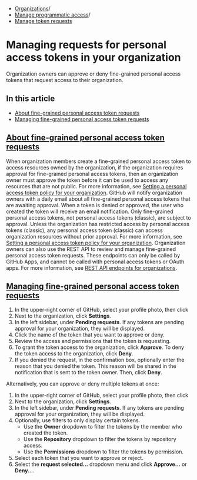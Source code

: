   * [Organizations](https://docs.github.com/en/organizations "Organizations")/
  * [Manage programmatic access](https://docs.github.com/en/organizations/managing-programmatic-access-to-your-organization "Manage programmatic access")/
  * [Manage token requests](https://docs.github.com/en/organizations/managing-programmatic-access-to-your-organization/managing-requests-for-personal-access-tokens-in-your-organization "Manage token requests")


# Managing requests for personal access tokens in your organization
Organization owners can approve or deny fine-grained personal access tokens that request access to their organization.
## In this article
  * [About fine-grained personal access token requests](https://docs.github.com/en/organizations/managing-programmatic-access-to-your-organization/managing-requests-for-personal-access-tokens-in-your-organization#about-fine-grained-personal-access-token-requests)
  * [Managing fine-grained personal access token requests](https://docs.github.com/en/organizations/managing-programmatic-access-to-your-organization/managing-requests-for-personal-access-tokens-in-your-organization#managing-fine-grained-personal-access-token-requests)


## [About fine-grained personal access token requests](https://docs.github.com/en/organizations/managing-programmatic-access-to-your-organization/managing-requests-for-personal-access-tokens-in-your-organization#about-fine-grained-personal-access-token-requests)
When organization members create a fine-grained personal access token to access resources owned by the organization, if the organization requires approval for fine-grained personal access tokens, then an organization owner must approve the token before it can be used to access any resources that are not public. For more information, see [Setting a personal access token policy for your organization](https://docs.github.com/en/organizations/managing-programmatic-access-to-your-organization/setting-a-personal-access-token-policy-for-your-organization).
GitHub will notify organization owners with a daily email about all fine-grained personal access tokens that are awaiting approval. When a token is denied or approved, the user who created the token will receive an email notification.
Only fine-grained personal access tokens, not personal access tokens (classic), are subject to approval. Unless the organization has restricted access by personal access tokens (classic), any personal access token (classic) can access organization resources without prior approval. For more information, see [Setting a personal access token policy for your organization](https://docs.github.com/en/organizations/managing-programmatic-access-to-your-organization/setting-a-personal-access-token-policy-for-your-organization).
Organization owners can also use the REST API to review and manage fine-grained personal access token requests. These endpoints can only be called by GitHub Apps, and cannot be called with personal access tokens or OAuth apps. For more information, see [REST API endpoints for organizations](https://docs.github.com/en/rest/orgs/orgs#list-requests-to-access-organization-resources-with-fine-grained-personal-access-tokens).
## [Managing fine-grained personal access token requests](https://docs.github.com/en/organizations/managing-programmatic-access-to-your-organization/managing-requests-for-personal-access-tokens-in-your-organization#managing-fine-grained-personal-access-token-requests)
  1. In the upper-right corner of GitHub, select your profile photo, then click 
  2. Next to the organization, click **Settings**.
  3. In the left sidebar, under **Pending requests**. If any tokens are pending approval for your organization, they will be displayed.
  4. Click the name of the token that you want to approve or deny.
  5. Review the access and permissions that the token is requesting.
  6. To grant the token access to the organization, click **Approve**. To deny the token access to the organization, click **Deny**.
  7. If you denied the request, in the confirmation box, optionally enter the reason that you denied the token. This reason will be shared in the notification that is sent to the token owner. Then, click **Deny**.


Alternatively, you can approve or deny multiple tokens at once:
  1. In the upper-right corner of GitHub, select your profile photo, then click 
  2. Next to the organization, click **Settings**.
  3. In the left sidebar, under **Pending requests**. If any tokens are pending approval for your organization, they will be displayed.
  4. Optionally, use filters to only display certain tokens. 
     * Use the **Owner** dropdown to filter the tokens by the member who created the token.
     * Use the **Repository** dropdown to filter the tokens by repository access.
     * Use the **Permissions** dropdown to filter the tokens by permission.
  5. Select each token that you want to approve or reject.
  6. Select the **request selected...** dropdown menu and click **Approve...** or **Deny...**.



